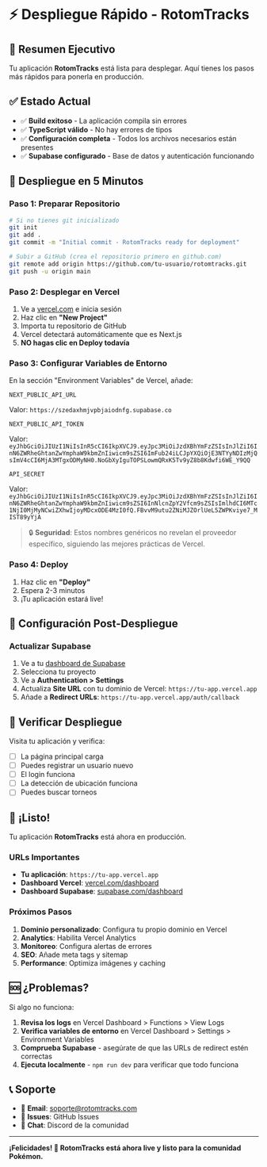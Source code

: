 # ⚡ Despliegue Rápido - RotomTracks

## 🎯 Resumen Ejecutivo

Tu aplicación **RotomTracks** está lista para desplegar. Aquí tienes los pasos más rápidos para ponerla en producción.

## ✅ Estado Actual

- ✅ **Build exitoso** - La aplicación compila sin errores
- ✅ **TypeScript válido** - No hay errores de tipos
- ✅ **Configuración completa** - Todos los archivos necesarios están presentes
- ✅ **Supabase configurado** - Base de datos y autenticación funcionando

## 🚀 Despliegue en 5 Minutos

### Paso 1: Preparar Repositorio
```bash
# Si no tienes git inicializado
git init
git add .
git commit -m "Initial commit - RotomTracks ready for deployment"

# Subir a GitHub (crea el repositorio primero en github.com)
git remote add origin https://github.com/tu-usuario/rotomtracks.git
git push -u origin main
```

### Paso 2: Desplegar en Vercel
1. Ve a [vercel.com](https://vercel.com) e inicia sesión
2. Haz clic en **"New Project"**
3. Importa tu repositorio de GitHub
4. Vercel detectará automáticamente que es Next.js
5. **NO hagas clic en Deploy todavía**

### Paso 3: Configurar Variables de Entorno
En la sección "Environment Variables" de Vercel, añade:

```
NEXT_PUBLIC_API_URL
```
Valor: `https://szedaxhmjvpbjaiodnfg.supabase.co`

```
NEXT_PUBLIC_API_TOKEN
```
Valor: `eyJhbGciOiJIUzI1NiIsInR5cCI6IkpXVCJ9.eyJpc3MiOiJzdXBhYmFzZSIsInJlZiI6InN6ZWRheGhtanZwYmphaW9kbmZnIiwicm9sZSI6ImFub24iLCJpYXQiOjE3NTYyNDIzMjQsImV4cCI6MjA3MTgxODMyNH0.NoGbXyIguTOPSLowmQRxK5Tv9yZ8b8Kdwfi6WE_Y9QQ`

```
API_SECRET
```
Valor: `eyJhbGciOiJIUzI1NiIsInR5cCI6IkpXVCJ9.eyJpc3MiOiJzdXBhYmFzZSIsInJlZiI6InN6ZWRheGhtanZwYmphaW9kbmZnIiwicm9sZSI6InNlcnZpY2Vfcm9sZSIsImlhdCI6MTc1NjI0MjMyNCwiZXhwIjoyMDcxODE4MzI0fQ.FBvvM9utu2ZNiMJZOrlUeL5ZWPKviye7_MIST89yYjA`

> 🔒 **Seguridad**: Estos nombres genéricos no revelan el proveedor específico, siguiendo las mejores prácticas de Vercel.

### Paso 4: Deploy
1. Haz clic en **"Deploy"**
2. Espera 2-3 minutos
3. ¡Tu aplicación estará live!

## 🔧 Configuración Post-Despliegue

### Actualizar Supabase
1. Ve a tu [dashboard de Supabase](https://supabase.com/dashboard)
2. Selecciona tu proyecto
3. Ve a **Authentication > Settings**
4. Actualiza **Site URL** con tu dominio de Vercel: `https://tu-app.vercel.app`
5. Añade a **Redirect URLs**: `https://tu-app.vercel.app/auth/callback`

## 🧪 Verificar Despliegue

Visita tu aplicación y verifica:
- [ ] La página principal carga
- [ ] Puedes registrar un usuario nuevo
- [ ] El login funciona
- [ ] La detección de ubicación funciona
- [ ] Puedes buscar torneos

## 🎉 ¡Listo!

Tu aplicación **RotomTracks** está ahora en producción. 

### URLs Importantes
- **Tu aplicación**: `https://tu-app.vercel.app`
- **Dashboard Vercel**: [vercel.com/dashboard](https://vercel.com/dashboard)
- **Dashboard Supabase**: [supabase.com/dashboard](https://supabase.com/dashboard)

### Próximos Pasos
1. **Dominio personalizado**: Configura tu propio dominio en Vercel
2. **Analytics**: Habilita Vercel Analytics
3. **Monitoreo**: Configura alertas de errores
4. **SEO**: Añade meta tags y sitemap
5. **Performance**: Optimiza imágenes y caching

## 🆘 ¿Problemas?

Si algo no funciona:

1. **Revisa los logs** en Vercel Dashboard > Functions > View Logs
2. **Verifica variables de entorno** en Vercel Dashboard > Settings > Environment Variables
3. **Comprueba Supabase** - asegúrate de que las URLs de redirect estén correctas
4. **Ejecuta localmente** - `npm run dev` para verificar que todo funciona

## 📞 Soporte

- 📧 **Email**: soporte@rotomtracks.com
- 🐛 **Issues**: GitHub Issues
- 💬 **Chat**: Discord de la comunidad

---

**¡Felicidades! 🎊 RotomTracks está ahora live y listo para la comunidad Pokémon.**